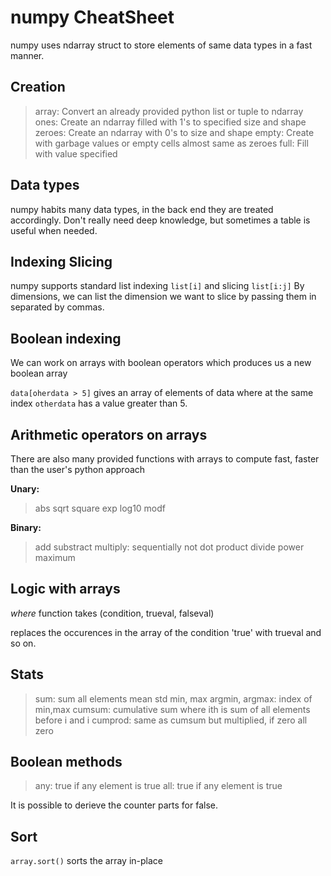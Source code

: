 # numpy CheatSheet

numpy uses ndarray struct to store elements of same data types in a fast manner.

## Creation

> array: Convert an already provided python list or tuple to ndarray
> ones: Create an ndarray filled with 1's to specified size and shape
> zeroes: Create an ndarray with 0's to size and shape
> empty: Create with garbage values or empty cells almost same as zeroes
> full: Fill with value specified

## Data types

numpy habits many data types, in the back end they are treated accordingly.
Don't really need deep knowledge, but sometimes a table is useful when needed.

## Indexing Slicing

numpy supports standard list indexing `list[i]` and slicing `list[i:j]`
By dimensions, we can list the dimension we want to slice by passing them in separated by commas.

## Boolean indexing

We can work on arrays with boolean operators which produces us a new boolean array

`data[oherdata > 5]` gives an array of elements of data where at the same index `otherdata` has a value greater than 5.

## Arithmetic operators on arrays

There are also many provided functions with arrays to compute fast, faster than the user's python approach

**Unary:**
> abs
> sqrt
> square
> exp
> log10
> modf

**Binary:**
> add
> substract
> multiply: sequentially not dot product
> divide
> power
> maximum

## Logic with arrays

_where_ function takes (condition, trueval, falseval)

replaces the occurences in the array of the condition 'true' with trueval and so on.

## Stats
> sum: sum all elements
> mean
> std
> min, max
> argmin, argmax: index of min,max
> cumsum: cumulative sum where ith is sum of all elements before i and i
> cumprod: same as cumsum but multiplied, if zero all zero

## Boolean methods

> any: true if any element is true
> all: true if any element is true

It is possible to derieve the counter parts for false.

## Sort

`array.sort()` sorts the array in-place

